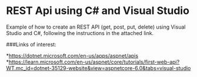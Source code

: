 # REST Api using C# and Visual Studio

Example of how to create an REST API (get, post, put, delete) using Visual Studio and C#, following the instructions in the attached link.

###Links of interest:

*https://dotnet.microsoft.com/en-us/apps/aspnet/apis
*https://learn.microsoft.com/en-us/aspnet/core/tutorials/first-web-api?WT.mc_id=dotnet-35129-website&view=aspnetcore-6.0&tabs=visual-studio
